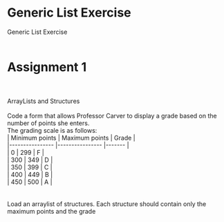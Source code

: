 ﻿# Generic List Exercise
Generic List Exercise<br /><br />

# Assignment 1
<br /><br/>
ArrayLists and Structures
<br /><br />
Code a form that allows Professor Carver to display a grade
based on the number of points she enters.<br />
The grading scale is as follows:
<br />
| Minimum points 	| Maximum points 	| Grade 	|<br/>
|----------------	|----------------	|-------	|<br/>
| 0              	| 299            	| F     	|<br/>
| 300            	| 349            	| D     	|<br/>
| 350            	| 399            	| C     	|<br/>
| 400            	| 449            	| B     	|<br/>
| 450            	| 500            	| A     	|<br/>
<br/><br/>
Load an arraylist of structures. Each structure should contain only the maximum points and
the grade